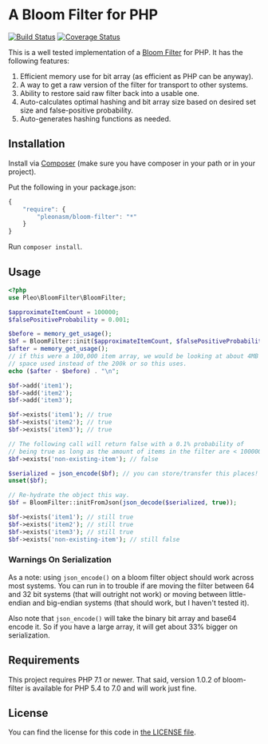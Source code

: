 # A Bloom Filter for PHP #

[![Build Status](https://travis-ci.org/pleonasm/bloom-filter.png?branch=master)](https://travis-ci.org/pleonasm/bloom-filter)
[![Coverage Status](https://coveralls.io/repos/pleonasm/bloom-filter/badge.png)](https://coveralls.io/r/pleonasm/bloom-filter)

This is a well tested implementation of a [Bloom Filter](http://en.wikipedia.org/wiki/Bloom_filter)
for PHP. It has the following features:

1. Efficient memory use for bit array (as efficient as PHP can be anyway).
2. A way to get a raw version of the filter for transport to other systems.
3. Ability to restore said raw filter back into a usable one.
4. Auto-calculates optimal hashing and bit array size based on desired set size
   and false-positive probability.
5. Auto-generates hashing functions as needed.

## Installation ##

Install via [Composer](http://getcomposer.org) (make sure you have composer in
your path or in your project).

Put the following in your package.json:

```javascript
{
    "require": {
        "pleonasm/bloom-filter": "*"
    }
}
```

Run `composer install`.

## Usage ##

```php
<?php
use Pleo\BloomFilter\BloomFilter;

$approximateItemCount = 100000;
$falsePositiveProbability = 0.001;

$before = memory_get_usage();
$bf = BloomFilter::init($approximateItemCount, $falsePositiveProbability);
$after = memory_get_usage();
// if this were a 100,000 item array, we would be looking at about 4MB of
// space used instead of the 200k or so this uses.
echo ($after - $before) . "\n";

$bf->add('item1');
$bf->add('item2');
$bf->add('item3');

$bf->exists('item1'); // true
$bf->exists('item2'); // true
$bf->exists('item3'); // true

// The following call will return false with a 0.1% probability of
// being true as long as the amount of items in the filter are < 100000
$bf->exists('non-existing-item'); // false

$serialized = json_encode($bf); // you can store/transfer this places!
unset($bf);

// Re-hydrate the object this way.
$bf = BloomFilter::initFromJson(json_decode($serialized, true));

$bf->exists('item1'); // still true
$bf->exists('item2'); // still true
$bf->exists('item3'); // still true
$bf->exists('non-existing-item'); // still false
```

### Warnings On Serialization ###

As a note: using `json_encode()` on a bloom filter object should work across
most systems. You can run in to trouble if are moving the filter between 64
and 32 bit systems (that will outright not work) or moving between
little-endian and big-endian systems (that should work, but I haven't tested
it).

Also note that `json_encode()` will take the binary bit array and base64
encode it. So if you have a large array, it will get about 33% bigger on
serialization.

## Requirements ##

This project requires PHP 7.1 or newer. That said, version 1.0.2 of
bloom-filter is available for PHP 5.4 to 7.0 and will work just fine.

## License ##

You can find the license for this code in [the LICENSE file](LICENSE).
